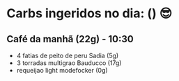 # Carbs ingeridos no dia: () 😎

## Café da manhã (22g) - 10:30

- 4 fatias de peito de peru Sadia (5g)
- 3 torradas multigrao Bauducco (17g)
- requeijao light modefocker (0g)
